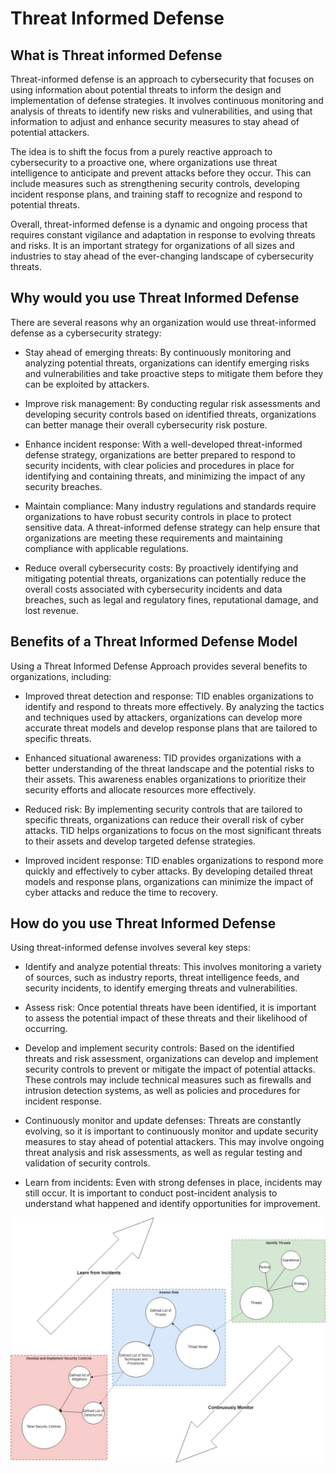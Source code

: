 # Threat Informed Defense #

## What is Threat informed Defense ##

Threat-informed defense is an approach to cybersecurity that focuses on using information about potential threats to inform the design and implementation of defense strategies. It involves continuous monitoring and analysis of threats to identify new risks and vulnerabilities, and using that information to adjust and enhance security measures to stay ahead of potential attackers.

The idea is to shift the focus from a purely reactive approach to cybersecurity to a proactive one, where organizations use threat intelligence to anticipate and prevent attacks before they occur. This can include measures such as strengthening security controls, developing incident response plans, and training staff to recognize and respond to potential threats.

Overall, threat-informed defense is a dynamic and ongoing process that requires constant vigilance and adaptation in response to evolving threats and risks. It is an important strategy for organizations of all sizes and industries to stay ahead of the ever-changing landscape of cybersecurity threats.

## Why would you use Threat Informed Defense ##

There are several reasons why an organization would use threat-informed defense as a cybersecurity strategy:

* Stay ahead of emerging threats: By continuously monitoring and analyzing potential threats, organizations can identify emerging risks and vulnerabilities and take proactive steps to mitigate them before they can be exploited by attackers.

* Improve risk management: By conducting regular risk assessments and developing security controls based on identified threats, organizations can better manage their overall cybersecurity risk posture.

* Enhance incident response: With a well-developed threat-informed defense strategy, organizations are better prepared to respond to security incidents, with clear policies and procedures in place for identifying and containing threats, and minimizing the impact of any security breaches.

* Maintain compliance: Many industry regulations and standards require organizations to have robust security controls in place to protect sensitive data. A threat-informed defense strategy can help ensure that organizations are meeting these requirements and maintaining compliance with applicable regulations.

* Reduce overall cybersecurity costs: By proactively identifying and mitigating potential threats, organizations can potentially reduce the overall costs associated with cybersecurity incidents and data breaches, such as legal and regulatory fines, reputational damage, and lost revenue.

## Benefits of a Threat Informed Defense Model ##
Using a Threat Informed Defense Approach provides several benefits to organizations, including:

* Improved threat detection and response: TID enables organizations to identify and respond to threats more effectively. By analyzing the tactics and techniques used by attackers, organizations can develop more accurate threat models and develop response plans that are tailored to specific threats.

* Enhanced situational awareness: TID provides organizations with a better understanding of the threat landscape and the potential risks to their assets. This awareness enables organizations to prioritize their security efforts and allocate resources more effectively.

* Reduced risk: By implementing security controls that are tailored to specific threats, organizations can reduce their overall risk of cyber attacks. TID helps organizations to focus on the most significant threats to their assets and develop targeted defense strategies.

* Improved incident response: TID enables organizations to respond more quickly and effectively to cyber attacks. By developing detailed threat models and response plans, organizations can minimize the impact of cyber attacks and reduce the time to recovery.

## How do you use Threat Informed Defense ##

Using threat-informed defense involves several key steps:

* Identify and analyze potential threats: This involves monitoring a variety of sources, such as industry reports, threat intelligence feeds, and security incidents, to identify emerging threats and vulnerabilities.

* Assess risk: Once potential threats have been identified, it is important to assess the potential impact of these threats and their likelihood of occurring.

* Develop and implement security controls: Based on the identified threats and risk assessment, organizations can develop and implement security controls to prevent or mitigate the impact of potential attacks. These controls may include technical measures such as firewalls and intrusion detection systems, as well as policies and procedures for incident response.

* Continuously monitor and update defenses: Threats are constantly evolving, so it is important to continuously monitor and update security measures to stay ahead of potential attackers. This may involve ongoing threat analysis and risk assessments, as well as regular testing and validation of security controls.

* Learn from incidents: Even with strong defenses in place, incidents may still occur. It is important to conduct post-incident analysis to understand what happened and identify opportunities for improvement.

![alt text](https://github.com/BillClarksonAntill/TheUnofficialSecurityRepo/blob/main/Threat%20Informed%20Defense/ACC-ThreatInformedDefense.jpg)